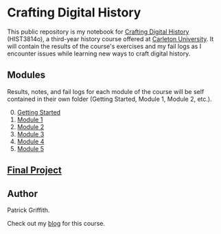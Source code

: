 # Crafting Digital History

This public repository is my notebook for [Crafting Digital History][0] (HIST3814o), a third-year history course offered at [Carleton University][1]. It will contain the results of the course's exercises and my fail logs as I encounter issues while learning new ways to craft digital history. 

## Modules

Results, notes, and fail logs for each module of the course will be self contained in their own folder (Getting Started, Module 1, Module 2, etc.). 

0. [Getting Started](/Getting%20Started/)
1. [Module 1](/Module%201/)
2. [Module 2](/Module%202/)
3. [Module 3](/Module%203/)
4. [Module 4](/Module%204/)
5. [Module 5](/Module%205/)

## [Final Project](/Final%20Project/)

## Author

Patrick Griffith.

Check out my [blog](http://patrickgriffith.ca) for this course.

[0]: http://site.craftingdigitalhistory.ca/
[1]: https://carleton.ca/